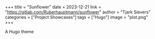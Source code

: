 +++
title = "Sunflower"
date = 2023-12-21
link = "https://gitlab.com/Ruberhauptmann/sunflower"
author = "Tjark Sievers"
categories = ["Project Showcases"]
tags = ["Hugo"]
image = "plot.png"
+++

A Hugo theme